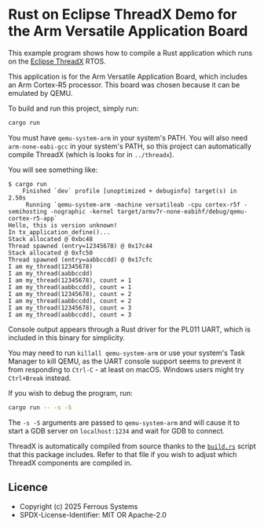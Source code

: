 # Rust on Eclipse ThreadX Demo for the Arm Versatile Application Board

This example program shows how to compile a Rust application which runs on the [Eclipse
ThreadX](https://projects.eclipse.org/projects/iot.threadx) RTOS.

This application is for the Arm Versatile Application Board, which includes an
Arm Cortex-R5 processor. This board was chosen because it can be emulated by
QEMU.

To build and run this project, simply run:

```bash
cargo run
```

You must have `qemu-system-arm` in your system's PATH. You will also need
`arm-none-eabi-gcc` in your system's PATH, so this project can automatically
compile ThreadX (which is looks for in `../threadx`).

You will see something like:

```console
$ cargo run
    Finished `dev` profile [unoptimized + debuginfo] target(s) in 2.50s
     Running `qemu-system-arm -machine versatileab -cpu cortex-r5f -semihosting -nographic -kernel target/armv7r-none-eabihf/debug/qemu-cortex-r5-app`
Hello, this is version unknown!
In tx_application_define()...
Stack allocated @ 0xbc48
Thread spawned (entry=12345678) @ 0x17c44
Stack allocated @ 0xfc50
Thread spawned (entry=aabbccdd) @ 0x17cfc
I am my_thread(12345678)
I am my_thread(aabbccdd)
I am my_thread(12345678), count = 1
I am my_thread(aabbccdd), count = 1
I am my_thread(12345678), count = 2
I am my_thread(aabbccdd), count = 2
I am my_thread(12345678), count = 3
I am my_thread(aabbccdd), count = 3
```

Console output appears through a Rust driver for the PL011 UART, which is
included in this binary for simplicity.

You may need to run `killall qemu-system-arm` or use your system's Task Manager to
kill QEMU, as the UART console support seems to prevent it from responding to
`Ctrl-C` - at least on macOS. Windows users might try `Ctrl+Break` instead.

If you wish to debug the program, run:

```bash
cargo run -- -s -S
```

The `-s -S` arguments are passed to `qemu-system-arm` and will cause it to start
a GDB server on `localhost:1234` and wait for GDB to connect.

ThreadX is automatically compiled from source thanks to the
[`build.rs`](./build.rs) script that this package includes. Refer to that file
if you wish to adjust which ThreadX components are compiled in.

## Licence

* Copyright (c) 2025 Ferrous Systems
* SPDX-License-Identifier: MIT OR Apache-2.0
